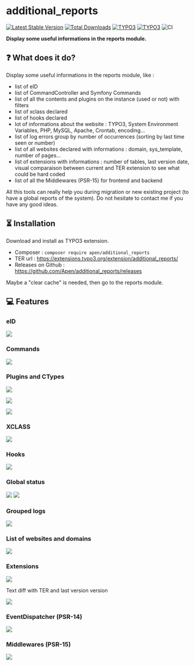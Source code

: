 # additional_reports

[![Latest Stable Version](https://img.shields.io/packagist/v/apen/additional_reports?label=version)](https://packagist.org/packages/apen/additional_reports)
[![Total Downloads](https://img.shields.io/packagist/dt/apen/additional_reports)](https://packagist.org/packages/apen/additional_reports)
[![TYPO3](https://img.shields.io/badge/TYPO3-9.5-orange.svg?style=flat-square)](https://typo3.org/)
[![TYPO3](https://img.shields.io/badge/TYPO3-10.4-orange.svg?style=flat-square)](https://typo3.org/)
![CI](https://github.com/Apen/additional_reports/workflows/CI/badge.svg)

**Display some useful informations in the reports module.**

## ❓ What does it do?

Display some useful informations in the reports module, like : 

* list of eID
* list of CommandController and Symfony Commands
* list of all the contents and plugins on the instance (used or not) with filters
* list of xclass declared
* list of hooks declared
* lot of informations about the website : TYPO3, System Environment Variables, PHP, MySQL, Apache, Crontab, encoding...
* list of log errors group by number of occurrences (sorting by last time seen or number)
* list of all websites declared with informations : domain, sys_template, number of pages...
* list of extensions with informations : number of tables, last version date, visual comparaison between current and TER extension to see what could be hard coded
* list of all the Middlewares (PSR-15) for frontend and backend

All this tools can really help you during migration or new existing project (to have a global reports of the system).
Do not hesitate to contact me if you have any good ideas.

## ⏳ Installation

Download and install as TYPO3 extension.

* Composer : ```composer require apen/additional_reports```
* TER url : https://extensions.typo3.org/extension/additional_reports/
* Releases on Github : https://github.com/Apen/additional_reports/releases

Maybe a "clear cache" is needed, then go to the reports module.

## 💻 Features

### eID

![](https://raw.githubusercontent.com/Apen/additional_reports/master/Resources/Public/Images/eid.png)

### Commands

![](https://raw.githubusercontent.com/Apen/additional_reports/master/Resources/Public/Images/commands.png)

### Plugins and CTypes

![](https://raw.githubusercontent.com/Apen/additional_reports/master/Resources/Public/Images/plugins.png)

![](https://raw.githubusercontent.com/Apen/additional_reports/master/Resources/Public/Images/ctypes.png)

![](https://raw.githubusercontent.com/Apen/additional_reports/master/Resources/Public/Images/summary.png)

### XCLASS

![](https://raw.githubusercontent.com/Apen/additional_reports/master/Resources/Public/Images/xclass.png)

### Hooks

![](https://raw.githubusercontent.com/Apen/additional_reports/master/Resources/Public/Images/hooks.png)

### Global status

![](https://raw.githubusercontent.com/Apen/additional_reports/master/Resources/Public/Images/status1.png)
![](https://raw.githubusercontent.com/Apen/additional_reports/master/Resources/Public/Images/status2.png)

### Grouped logs

![](https://raw.githubusercontent.com/Apen/additional_reports/master/Resources/Public/Images/logs.png)

### List of websites and domains

![](https://raw.githubusercontent.com/Apen/additional_reports/master/Resources/Public/Images/websites.png)

### Extensions

![](https://raw.githubusercontent.com/Apen/additional_reports/master/Resources/Public/Images/extensions.png)

Text diff with TER and last version version

![](https://raw.githubusercontent.com/Apen/additional_reports/master/Resources/Public/Images/extensions-diff.png)

### EventDispatcher (PSR-14)

![](https://raw.githubusercontent.com/Apen/additional_reports/master/Resources/Public/Images/eventdispatcher.png)

### Middlewares (PSR-15)

![](https://raw.githubusercontent.com/Apen/additional_reports/master/Resources/Public/Images/middlewares.png)



